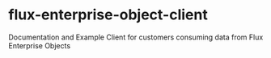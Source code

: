 # flux-enterprise-object-client
Documentation and Example Client for customers consuming data from Flux Enterprise Objects
